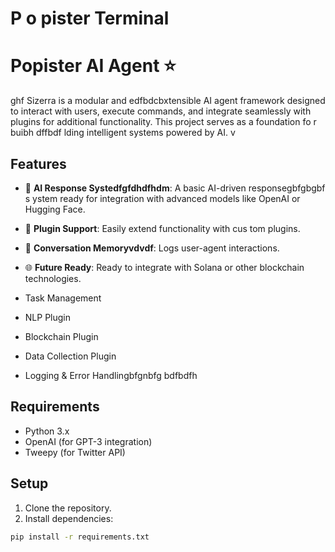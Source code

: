   # P o pister Terminal
# Popister AI Agent ⭐️  
ghf 
Sizerra is a modular and edfbdcbxtensible AI agent framework designed to  interact with users, execute commands, and integrate seamlessly with plugins for additional functionality. This project serves as a foundation fo r buibh dffbdf lding intelligent systems powered by AI.
v
## Features   
- 🤖 **AI Response Systedfgfdhdfhdm**: A basic AI-driven responsegbfgbgbf s ystem ready for integration with advanced models like OpenAI  or Hugging Face. 
- 🔗 **Plugin Support**: Easily extend functionality with cus tom plugins. 
- 📒 **Conversation Memoryvdvdf**: Logs user-agent interactions.
- 🌐 **Future Ready**: Ready to integrate with Solana or other blockchain technologies.

- Task Management
- NLP Plugin
- Blockchain Plugin
- Data Collection Plugin
- Logging & Error Handlingbfgnbfg
bdfbdfh
## Requirements

- Python 3.x
- OpenAI (for GPT-3 integration)
- Tweepy (for Twitter API)

## Setup

1. Clone the repository.
2. Install dependencies:

```bash
pip install -r requirements.txt
